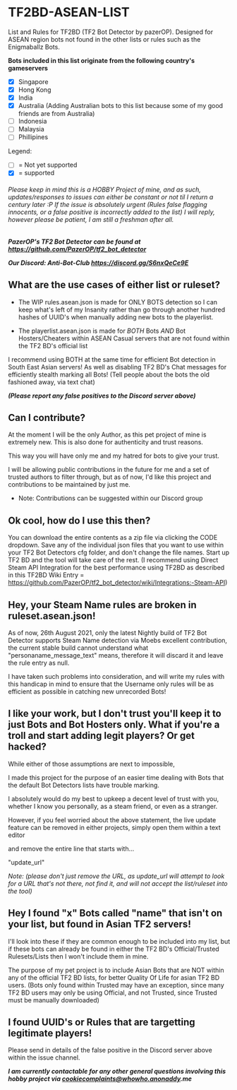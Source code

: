 # TF2BD-ASEAN-LIST
List and Rules for TF2BD (TF2 Bot Detector by pazerOP). Designed for 
ASEAN region bots not found in the other lists or rules such as the 
Enigmaballz Bots.


__Bots included in this list originate from the following country's gameservers__

- [x] Singapore
- [x] Hong Kong
- [x] India
- [x] Australia (Adding Australian bots to this list because some of my good friends are from Australia)
- [ ] Indonesia
- [ ] Malaysia
- [ ] Phillipines

Legend: 
- [ ] = Not yet supported
- [x] = supported

###### Please keep in mind this is a HOBBY Project of mine, and as such, updates/responses to issues can either be constant or not til I return a century later :P If the issue is absolutely urgent (Rules false flagging innocents, or a false positive is incorrectly added to the list) I will reply, however please be patient, I am still a freshman after all.

**_PazerOP's TF2 Bot Detector can be found at https://github.com/PazerOP/tf2_bot_detector_**

**_Our Discord: Anti-Bot-Club https://discord.gg/S6nxQeCe9E_**



## What are the use cases of either list or ruleset?

- The WIP rules.asean.json is made for ONLY BOTS detection
so I can keep what's left of my Insanity rather than go through another hundred hashes of UUID's when manually adding new bots to the playerlist.

- The playerlist.asean.json is made for _BOTH_ Bots _AND_ Bot Hosters/Cheaters within ASEAN Casual servers that are not found within the TF2 BD's official list

I recommend using BOTH at the same time for efficient Bot detection in South East Asian servers! As well as disabling TF2 BD's Chat messages for efficiently stealth marking all Bots!
(Tell people about the bots the old fashioned away, via text chat)
 
**_(Please report any false positives to the Discord server above)_**

## Can I contribute?

At the moment I will be the only Author, as this pet project of mine is extremely new.
This is also done for authenticity and trust reasons. 

This way you will have only me and my hatred for bots to give your trust.

I will be allowing public contributions in the future for me and a set of trusted authors to filter through,
but as of now, I'd like this project and contributions to be maintained by just me.


* Note: Contributions can be suggested within our Discord group



## Ok cool, how do I use this then?

You can download the entire contents as a zip file via clicking the CODE dropdown.
Save any of the individual json files that you want to use 
within your TF2 Bot Detectors cfg folder, and don't change the file names.
Start up TF2 BD and the tool will take care of the rest.
(I recommend using Direct Steam API Integration for the best performance using TF2BD as described in this TF2BD Wiki Entry = https://github.com/PazerOP/tf2_bot_detector/wiki/Integrations:-Steam-API)

## Hey, your Steam Name rules are broken in ruleset.asean.json!

As of now, 26th August 2021, only the latest Nightly build of TF2 Bot Detector supports Steam Name detection via Moebs excellent contribution, the current stable build cannot understand what "personaname_message_text" means, therefore it will discard it and leave the rule entry as null.

I have taken such problems into consideration, and will write my rules with this handicap in mind to ensure that the Username only rules will be as efficient as possible in catching new unrecorded Bots!


## I like your work, but I don't trust you'll keep it to just Bots and Bot Hosters only. What if you're a troll and start adding legit players? Or get hacked?

While either of those assumptions are next to impossible, 

I made this project for the purpose of an easier time dealing with Bots that the default Bot Detectors lists have trouble marking.

I absolutely would do my best to upkeep a decent level of trust with you, whether I know you personally, as a steam friend, or even as a stranger.

However, if you feel worried about the above statement, the live update feature can be removed in either projects, simply open them within a text editor

and remove the entire line that starts with...

"update_url"

_Note: (please don't just remove the URL, as update_url will attempt to look for a URL that's not there, not find it, and will not accept the list/ruleset into the tool)_

## Hey I found "x" Bots called "name" that isn't on your list, but found in Asian TF2 servers!

I'll look into these if they are common enough to be included into my list, but if these bots can already be found in either the TF2 BD's Official/Trusted Rulesets/Lists then I won't
include them in mine.

The purpose of my pet project is to include Asian Bots that are NOT within any of the official TF2 BD lists, for better Quality Of Life for asian TF2 BD users.
(Bots only found within Trusted may have an exception, since many TF2 BD users may only be using Official, and not Trusted, since Trusted must be manually downloaded)


## I found UUID's or Rules that are targetting legitimate players!
Please send in details of the false positive in the Discord server above within the issue channel.

**_I am currently contactable for any other general questions involving this hobby project via cookiecomplaints@whowho.anonaddy.me_**

